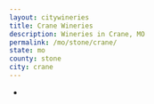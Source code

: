 ```yaml
---
layout: citywineries
title: Crane Wineries
description: Wineries in Crane, MO
permalink: /mo/stone/crane/
state: mo
county: stone
city: crane
---
```

-
